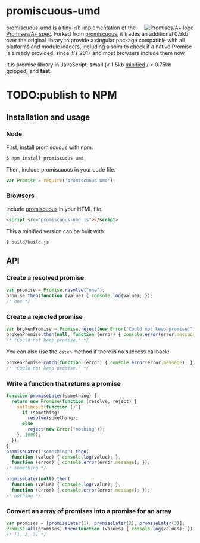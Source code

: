 # promiscuous-umd
<a href="http://promises-aplus.github.com/promises-spec">
  <img src="https://promisesaplus.com/assets/logo-small.png"
       alt="Promises/A+ logo" title="Promises/A+ 1.0 compliant" align="right" />
</a>

promiscuous-umd is a tiny-ish implementation of the [Promises/A+ spec](http://promises-aplus.github.com/promises-spec/).
Forked from [promiscuous](http://github.com/RubenVerborgh/promiscuous/), it trades an additional 0.5kb over the original library to provide a singular package compatible with all platforms and module loaders, including a shim to check if a native Promise is already provided, since it's 2017 and most browsers include them now.

It is promise library in JavaScript, **small** (< 1.5kb [minified](https://raw.github.com/mix3d/promiscuous-umd/dist/promiscuous-min.js) / < 0.75kb gzipped) and **fast**.

# TODO:publish to NPM

## Installation and usage
### Node
First, install promiscuous with npm.
```bash
$ npm install promiscuous-umd
```

Then, include promiscuous in your code file.
```javascript
var Promise = require('promiscuous-umd');
```

### Browsers
Include [promiscuous](https://raw.github.com/RubenVerborgh/promiscuous/dist/promiscuous-browser.js) in your HTML file.
```html
<script src="promiscuous-umd.js"></script>
```



This a minified version can be built with:
```bash
$ build/build.js
```

## API
### Create a resolved promise
```javascript
var promise = Promise.resolve("one");
promise.then(function (value) { console.log(value); });
/* one */
```

### Create a rejected promise
```javascript
var brokenPromise = Promise.reject(new Error("Could not keep promise."));
brokenPromise.then(null, function (error) { console.error(error.message); });
/* "Could not keep promise." */
```

You can also use the `catch` method if there is no success callback:

```javascript
brokenPromise.catch(function (error) { console.error(error.message); });
/* "Could not keep promise." */
```

### Write a function that returns a promise
```javascript
function promiseLater(something) {
  return new Promise(function (resolve, reject) {
    setTimeout(function () {
      if (something)
        resolve(something);
      else
        reject(new Error("nothing"));
    }, 1000);
  });
}
promiseLater("something").then(
  function (value) { console.log(value); },
  function (error) { console.error(error.message); });
/* something */

promiseLater(null).then(
  function (value) { console.log(value); },
  function (error) { console.error(error.message); });
/* nothing */
```

### Convert an array of promises into a promise for an array
```javascript
var promises = [promiseLater(1), promiseLater(2), promiseLater(3)];
Promise.all(promises).then(function (values) { console.log(values); });
/* [1, 2, 3] */
```
